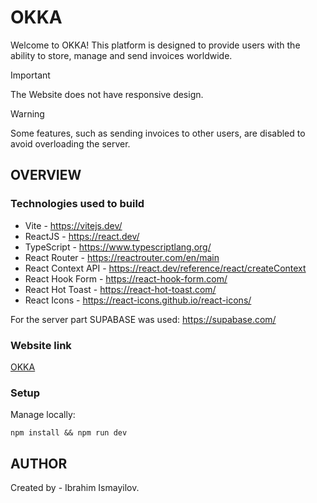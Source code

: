 # OKKA

Welcome to OKKA! This platform is designed to provide users with the ability to store, manage and send invoices worldwide.

> [!IMPORTANT]
> The Website does not have responsive design.

> [!WARNING]
> Some features, such as sending invoices to other users, are disabled to avoid overloading the server.

## OVERVIEW

### Technologies used to build

- Vite - https://vitejs.dev/
- ReactJS - https://react.dev/
- TypeScript - https://www.typescriptlang.org/
- React Router - https://reactrouter.com/en/main
- React Context API - https://react.dev/reference/react/createContext
- React Hook Form - https://react-hook-form.com/
- React Hot Toast - https://react-hot-toast.com/
- React Icons - https://react-icons.github.io/react-icons/

For the server part SUPABASE was used: https://supabase.com/

### Website link

[OKKA](https://okka.vercel.app/)

### Setup

Manage locally:

```
npm install && npm run dev
```

## AUTHOR

Created by - Ibrahim Ismayilov.

